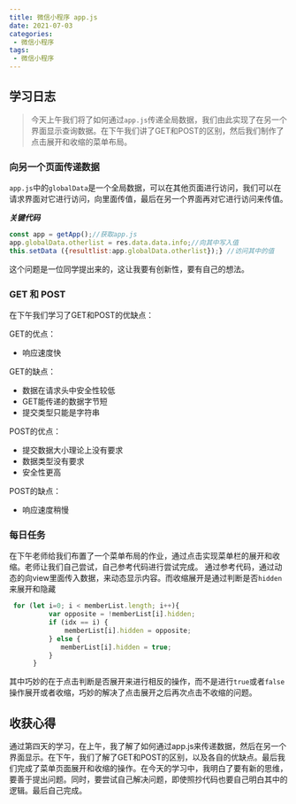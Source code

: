 ```yaml
---
title: 微信小程序 app.js
date: 2021-07-03
categories:
 - 微信小程序
tags:
 - 微信小程序 
---
```

## 学习日志

>今天上午我们将了如何通过`app.js`传递全局数据，我们由此实现了在另一个界面显示查询数据。在下午我们讲了GET和POST的区别，然后我们制作了点击展开和收缩的菜单布局。

### 向另一个页面传递数据
`app.js`中的`globalData`是一个全局数据，可以在其他页面进行访问，我们可以在请求界面对它进行访问，向里面传值，最后在另一个界面再对它进行访问来传值。

***关键代码***
``` js
const app = getApp();//获取app.js
app.globalData.otherlist = res.data.data.info;//向其中写入值
this.setData ({resultlist:app.globalData.otherlist});} //访问其中的值
```
这个问题是一位同学提出来的，这让我要有创新性，要有自己的想法。

### GET 和 POST
在下午我们学习了GET和POST的优缺点：

GET的优点：
* 响应速度快  
  
GET的缺点：
* 数据在请求头中安全性较低
* GET能传递的数据字节短
* 提交类型只能是字符串

POST的优点：
* 提交数据大小理论上没有要求
* 数据类型没有要求
* 安全性更高

POST的缺点：
* 响应速度稍慢

### 每日任务

在下午老师给我们布置了一个菜单布局的作业，通过点击实现菜单栏的展开和收缩。老师让我们自己尝试，自己参考代码进行尝试完成。
通过参考代码，通过动态的向view里面传入数据，来动态显示内容。而收缩展开是通过判断是否`hidden`来展开和隐藏

``` js
 for (let i=0; i < memberList.length; i++){
          var opposite = !memberList[i].hidden;
          if (idx == i) {
              memberList[i].hidden = opposite;
          } else {
             memberList[i].hidden = true;
          }
      }
```
其中巧妙的在于点击判断是否展开来进行相反的操作，而不是进行`true`或者`false`操作展开或者收缩，巧妙的解决了点击展开之后再次点击不收缩的问题。





## 收获心得

通过第四天的学习，在上午，我了解了如何通过app.js来传递数据，然后在另一个界面显示。在下午，我们了解了GET和POST的区别，以及各自的优缺点。最后我们完成了菜单页面展开和收缩的操作。在今天的学习中，我明白了要有新的思维，要善于提出问题。同时，要尝试自己解决问题，即使照抄代码也要自己明白其中的逻辑。最后自己完成。